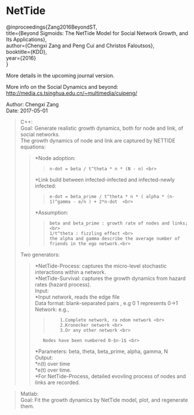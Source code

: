 # NetTide

@inproceedings{Zang2016BeyondST,<br>
  title={Beyond Sigmoids: The NetTide Model for Social Network Growth, and Its Applications},<br>
 author={Chengxi Zang and Peng Cui and Christos Faloutsos},<br>
  booktitle={KDD},<br>
 year={2016}<br>
}<br>

More details in the upcoming journal version.<br>

More info on the Social Dynamics and beyond: http://media.cs.tsinghua.edu.cn/~multimedia/cuipeng/  <br>

Author: Chengxi Zang<br>
Date: 2017-05-01<br>

>C++: <br>
>Goal: Generate realistic growth dynamics, both for node and link, of social networks.<br>
>The growth dynamics of node and link are captured by NETTIDE equations:<br>
>>	*Node adoption:<br>
>>>		n-dot = beta / t^theta * n * (N - n) <br>
>>	*Link build between infected-infected and infected-newly infected:<br>
>>>		e-dot = beta_prime / t^theta * n * ( alpha * (n-1)^gamma - e/n ) + 2*n-dot  <br>
>>	*Assumption: <br>
>>>		beta and beta_prime : growth rate of nodes and links; <br>
>>>		1/t^theta : fizzling effect <br>
>>>		the alpha and gamma describe the average number of friends in the ego network.<br>
>Two generators:<br>
>>	*NetTide-Process: captures the micro-level stochastic interactions within a network. <br>
>>	*NetTide-Survival: captures the growth dynamics from hazard rates (hazard process).<br>
>Input:<br> 
>>	*Input network, reads the edge file <br>
>>	  Data format: blank-separated pairs , e.g 0 1 represents 0->1 <br>
>>		Network: e.g., <br>
>>>			1.Complete network, ra ndom network <br>
>>>			2.Kronecker network <br>
>>>			3.Or any other network <br>
>>        Nodes have been numbered 0-$n-1$ <br>
>>	*Parameters: beta, theta, beta_prime, alpha, gamma, N <br>
>Output: <br>
>>  *n(t) over time  <br>
>>	*e(t) over time. <br>
>>	*For NetTide-Process, detailed evovling process of nodes and links are recorded. <br>

>Matlab: <br>
>Goal: Fit the growth dynamics by NetTide model, plot, and regenerate them. <br>
